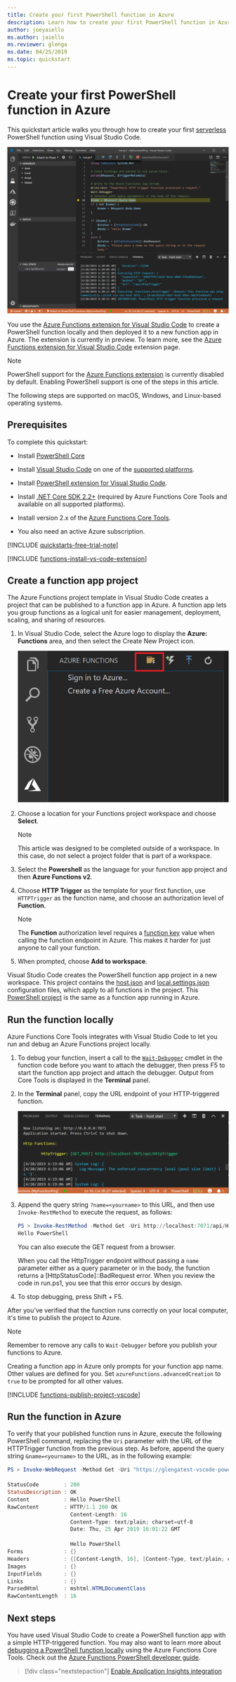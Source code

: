 ```yaml
---
title: Create your first PowerShell function in Azure
description: Learn how to create your first PowerShell function in Azure using Visual Studio Code.
author: joeyaiello
ms.author: jaiello
ms.reviewer: glenga
ms.date: 04/25/2019
ms.topic: quickstart
---
```


# Create your first PowerShell function in Azure

This quickstart article walks you through how to create your first [serverless](https://azure.com/serverless) PowerShell function using Visual Studio Code.

![Azure Functions code in a Visual Studio Code project](./media/functions-create-first-function-powershell/powershell-project-first-function.png)

You use the [Azure Functions extension for Visual Studio Code] to create a PowerShell function locally and then deployed it to a new function app in Azure. The extension is currently in preview. To learn more, see the [Azure Functions extension for Visual Studio Code] extension page.

> [!NOTE]  
> PowerShell support for the [Azure Functions extension][Azure Functions extension for Visual Studio Code] is currently disabled by default. Enabling PowerShell support is one of the steps in this article.

The following steps are supported on macOS, Windows, and Linux-based operating systems.

## Prerequisites

To complete this quickstart:

* Install [PowerShell Core](/powershell/scripting/install/installing-powershell-core-on-windows)

* Install [Visual Studio Code](https://code.visualstudio.com/) on one of the [supported platforms](https://code.visualstudio.com/docs/supporting/requirements#_platforms). 

* Install [PowerShell extension for Visual Studio Code](https://marketplace.visualstudio.com/items?itemName=ms-vscode.PowerShell).

* Install [.NET Core SDK 2.2+](https://www.microsoft.com/net/download) (required by Azure Functions Core Tools and available on all supported platforms).

* Install version 2.x of the [Azure Functions Core Tools](functions-run-local.md#v2).

* You also need an active Azure subscription.

[!INCLUDE [quickstarts-free-trial-note](../../includes/quickstarts-free-trial-note.md)]

[!INCLUDE [functions-install-vs-code-extension](../../includes/functions-install-vs-code-extension.md)] 

## Create a function app project

The Azure Functions project template in Visual Studio Code creates a project that can be published to a function app in Azure. A function app lets you group functions as a logical unit for easier management, deployment, scaling, and sharing of resources. 

1. In Visual Studio Code, select the Azure logo to display the **Azure: Functions** area, and then select the Create New Project icon.

    ![Create a function app project](./media/functions-create-first-function-powershell/create-function-app-project.png)

1. Choose a location for your Functions project workspace and choose **Select**.

    > [!NOTE]
    > This article was designed to be completed outside of a workspace. In this case, do not select a project folder that is part of a workspace.

1. Select the **Powershell** as the language for your function app project and then **Azure Functions v2**.

1. Choose **HTTP Trigger** as the template for your first function, use `HTTPTrigger` as the function name, and choose an authorization level of **Function**.

    > [!NOTE]
    > The **Function** authorization level requires a [function key](functions-bindings-http-webhook.md#authorization-keys) value when calling the function endpoint in Azure. This makes it harder for just anyone to call your function.

1. When prompted, choose **Add to workspace**.

Visual Studio Code creates the PowerShell function app project in a new workspace. This project contains the [host.json](functions-host-json.md) and [local.settings.json](functions-run-local.md#local-settings-file) configuration files, which apply to all functions in the project. This [PowerShell project](functions-reference-powershell.md#folder-structure) is the same as a function app running in Azure.

## Run the function locally

Azure Functions Core Tools integrates with Visual Studio Code to let you run and debug an Azure Functions project locally.  

1. To debug your function, insert a call to the [`Wait-Debugger`] cmdlet in the function code before you want to attach the debugger, then press F5 to start the function app project and attach the debugger. Output from Core Tools is displayed in the **Terminal** panel.

1. In the **Terminal** panel, copy the URL endpoint of your HTTP-triggered function.

    ![Azure local output](./media/functions-create-first-function-powershell/functions-vscode-f5.png)

1. Append the query string `?name=<yourname>` to this URL, and then use `Invoke-RestMethod` to execute the request, as follows:

    ```powershell
    PS > Invoke-RestMethod -Method Get -Uri http://localhost:7071/api/HttpTrigger?name=PowerShell
    Hello PowerShell
    ```

    You can also execute the GET request from a browser.

    When you call the HttpTrigger endpoint without passing a `name` parameter either as a query parameter or in the body, the function returns a [HttpStatusCode]::BadRequest error. When you review the code in run.ps1, you see that this error occurs by design.

1. To stop debugging, press Shift + F5.

After you've verified that the function runs correctly on your local computer, it's time to publish the project to Azure.

> [!NOTE]
> Remember to remove any calls to `Wait-Debugger` before you publish your functions to Azure. 
>
> Creating a function app in Azure only prompts for your function app name. Other values are defined for you.
> Set `azureFunctions.advancedCreation` to `true` to be prompted for all other values.

[!INCLUDE [functions-publish-project-vscode](../../includes/functions-publish-project-vscode.md)]

## <a name="test"></a>Run the function in Azure

To verify that your published function runs in Azure, execute the following PowerShell command, replacing the `Uri` parameter with the URL of the HTTPTrigger function from the previous step. As before, append the query string `&name=<yourname>` to the URL, as in the following example:

```powershell
PS > Invoke-WebRequest -Method Get -Uri "https://glengatest-vscode-powershell.azurewebsites.net/api/HttpTrigger?code=nrY05eZutfPqLo0som...&name=PowerShell"

StatusCode        : 200
StatusDescription : OK
Content           : Hello PowerShell
RawContent        : HTTP/1.1 200 OK
                    Content-Length: 16
                    Content-Type: text/plain; charset=utf-8
                    Date: Thu, 25 Apr 2019 16:01:22 GMT

                    Hello PowerShell
Forms             : {}
Headers           : {[Content-Length, 16], [Content-Type, text/plain; charset=utf-8], [Date, Thu, 25 Apr 2019 16:01:22 GMT]}
Images            : {}
InputFields       : {}
Links             : {}
ParsedHtml        : mshtml.HTMLDocumentClass
RawContentLength  : 16
```

## Next steps

You have used Visual Studio Code to create a PowerShell function app with a simple HTTP-triggered function. You may also want to learn more about [debugging a PowerShell function locally](functions-debug-powershell-local.md) using the Azure Functions Core Tools. Check out the [Azure Functions PowerShell developer guide](functions-reference-powershell.md).

> [!div class="nextstepaction"]
> [Enable Application Insights integration](functions-monitoring.md#manually-connect-an-app-insights-resource)

[Azure portal]: https://portal.azure.com
[Azure Functions Core Tools]: functions-run-local.md
[Azure Functions extension for Visual Studio Code]: https://marketplace.visualstudio.com/items?itemName=ms-azuretools.vscode-azurefunctions
[`Wait-Debugger`]: /powershell/module/microsoft.powershell.utility/wait-debugger?view=powershell-6
